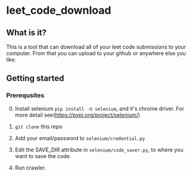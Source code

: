 # leet_code_download

## What is it?

This is a tool that can download all of your leet code submissions to your computer. From that you can upload to your github or anywhere else you like.

## Getting started

### Prerequsites

0. Install selenium `pip install -U selenium`, and it's chrome driver. For more detail see(https://pypi.org/project/selenium/)

1. `git clone` this repo
2. Add your email/password to `selenium/credential.py` 
3. Edit the SAVE_DIR attribute in `selenium/code_saver.py`, to where you want to save the code.
4. Run crawler.